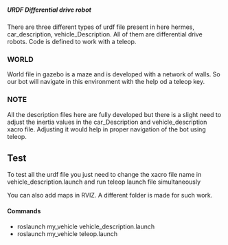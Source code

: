 ##### URDF Differential drive robot

There are three different types of urdf file present in here hermes, car_description, vehicle_Description. All of them are differential drive robots. Code is defined to work with a teleop. 
 
### WORLD
World file in gazebo is a maze and is developed with a network of walls. So our bot will navigate in this environment with the help od a teleop key.

### NOTE
All the description files here are fully developed but there is a slight need to adjust the inertia values in the car_Description and vehicle_description xacro file. Adjusting it would help in proper navigation of the bot using teleop.

## Test
To test all the urdf file you just need to change the xacro file name in vehicle_description.launch and run teleop launch file simultaneously

You can also add maps in RVIZ. A different folder is made for such work.

#### Commands
- roslaunch my_vehicle vehicle_description.launch
- roslaunch my_vehicle teleop.launch
